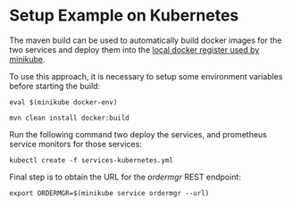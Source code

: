 # Setup Example on Kubernetes

The maven build can be used to automatically build docker images for the two services and deploy them into the
[local docker register used by minikube](https://kubernetes.io/docs/getting-started-guides/minikube/#reusing-the-docker-daemon).

To use this approach, it is necessary to setup some environment variables before starting the build:

```
eval $(minikube docker-env)

mvn clean install docker:build
```

Run the following command two deploy the services, and prometheus service monitors for those services:

```
kubectl create -f services-kubernetes.yml
```

Final step is to obtain the URL for the _ordermgr_ REST endpoint:

```
export ORDERMGR=$(minikube service ordermgr --url)
```

